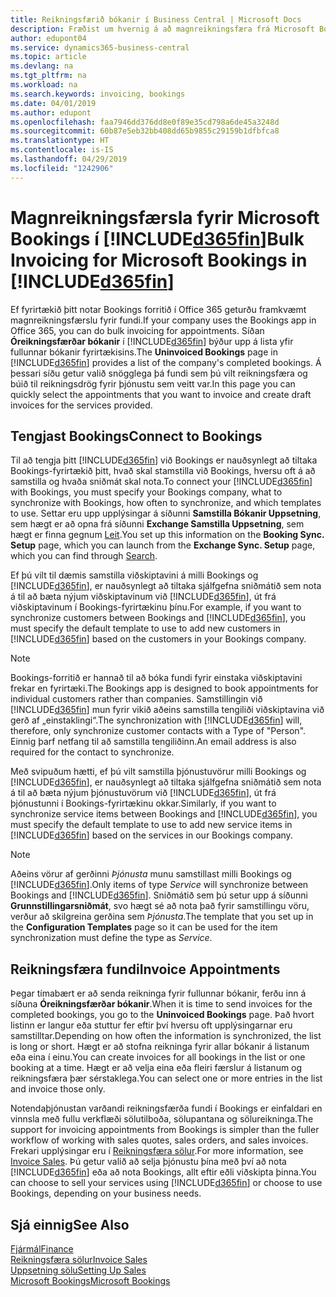 ```yaml
---
title: Reikningsfærið bókanir í Business Central | Microsoft Docs
description: Fræðist um hvernig á að magnreikningsfæra frá Microsoft Bookings í Business Central.
author: edupont04
ms.service: dynamics365-business-central
ms.topic: article
ms.devlang: na
ms.tgt_pltfrm: na
ms.workload: na
ms.search.keywords: invoicing, bookings
ms.date: 04/01/2019
ms.author: edupont
ms.openlocfilehash: faa7946dd376dd8e0f89e35cd798a6de45a3248d
ms.sourcegitcommit: 60b87e5eb32bb408dd65b9855c29159b1dfbfca8
ms.translationtype: HT
ms.contentlocale: is-IS
ms.lasthandoff: 04/29/2019
ms.locfileid: "1242906"
---
```

# <a name="bulk-invoicing-for-microsoft-bookings-in-included365finincludesd365finmdmd"></a><span data-ttu-id="7eac6-103">Magnreikningsfærsla fyrir Microsoft Bookings í [!INCLUDE[d365fin](includes/d365fin_md.md)]</span><span class="sxs-lookup"><span data-stu-id="7eac6-103">Bulk Invoicing for Microsoft Bookings in [!INCLUDE[d365fin](includes/d365fin_md.md)]</span></span>
<span data-ttu-id="7eac6-104">Ef fyrirtækið þitt notar Bookings forritið í Office 365 geturðu framkvæmt magnreikningsfærslu fyrir fundi.</span><span class="sxs-lookup"><span data-stu-id="7eac6-104">If your company uses the Bookings app in Office 365, you can do bulk invoicing for appointments.</span></span> <span data-ttu-id="7eac6-105">Síðan **Óreikningsfærðar bókanir** í [!INCLUDE[d365fin](includes/d365fin_md.md)] býður upp á lista yfir fullunnar bókanir fyrirtækisins.</span><span class="sxs-lookup"><span data-stu-id="7eac6-105">The **Uninvoiced Bookings** page in [!INCLUDE[d365fin](includes/d365fin_md.md)] provides a list of the company's completed bookings.</span></span> <span data-ttu-id="7eac6-106">Á þessari síðu getur valið snögglega þá fundi sem þú vilt reikningsfæra og búið til reikningsdrög fyrir þjónustu sem veitt var.</span><span class="sxs-lookup"><span data-stu-id="7eac6-106">In this page you can quickly select the appointments that you want to invoice and create draft invoices for the services provided.</span></span>  

## <a name="connect-to-bookings"></a><span data-ttu-id="7eac6-107">Tengjast Bookings</span><span class="sxs-lookup"><span data-stu-id="7eac6-107">Connect to Bookings</span></span>
<span data-ttu-id="7eac6-108">Til að tengja þitt [!INCLUDE[d365fin](includes/d365fin_md.md)] við Bookings er nauðsynlegt að tiltaka Bookings-fyrirtækið þitt, hvað skal stamstilla við Bookings, hversu oft á að samstilla og hvaða sniðmát skal nota.</span><span class="sxs-lookup"><span data-stu-id="7eac6-108">To connect your [!INCLUDE[d365fin](includes/d365fin_md.md)] with Bookings, you must specify your Bookings company, what to synchronize with Bookings, how often to synchronize, and which templates to use.</span></span> <span data-ttu-id="7eac6-109">Settar eru upp upplýsingar á síðunni **Samstilla Bókanir Uppsetning**, sem hægt er að opna frá síðunni **Exchange Samstilla Uppsetning**, sem hægt er finna gegnum [Leit](ui-search.md).</span><span class="sxs-lookup"><span data-stu-id="7eac6-109">You set up this information on the **Booking Sync. Setup** page, which you can launch from the **Exchange Sync. Setup** page, which you can find through [Search](ui-search.md).</span></span>  

<span data-ttu-id="7eac6-110">Ef þú vilt til dæmis samstilla viðskiptavini á milli Bookings og [!INCLUDE[d365fin](includes/d365fin_md.md)], er nauðsynlegt að tiltaka sjálfgefna sniðmátið sem nota á til að bæta nýjum viðskiptavinum við [!INCLUDE[d365fin](includes/d365fin_md.md)], út frá viðskiptavinum í Bookings-fyrirtækinu þínu.</span><span class="sxs-lookup"><span data-stu-id="7eac6-110">For example, if you want to synchronize customers between Bookings and [!INCLUDE[d365fin](includes/d365fin_md.md)], you must specify the default template to use to add new customers in [!INCLUDE[d365fin](includes/d365fin_md.md)] based on the customers in your Bookings company.</span></span>  

> [!NOTE]
> <span data-ttu-id="7eac6-111">Bookings-forritið er hannað til að bóka fundi fyrir einstaka viðskiptavini frekar en fyrirtæki.</span><span class="sxs-lookup"><span data-stu-id="7eac6-111">The Bookings app is designed to book appointments for individual customers rather than companies.</span></span> <span data-ttu-id="7eac6-112">Samstillingin við [!INCLUDE[d365fin](includes/d365fin_md.md)] mun fyrir vikið aðeins samstilla tengiliði viðskiptavina við gerð af „einstaklingi“.</span><span class="sxs-lookup"><span data-stu-id="7eac6-112">The synchronization with [!INCLUDE[d365fin](includes/d365fin_md.md)] will, therefore, only synchronize customer contacts with a Type of "Person".</span></span> <span data-ttu-id="7eac6-113">Einnig þarf netfang til að samstilla tengiliðinn.</span><span class="sxs-lookup"><span data-stu-id="7eac6-113">An email address is also required for the contact to synchronize.</span></span>  

<span data-ttu-id="7eac6-114">Með svipuðum hætti, ef þú vilt samstilla þjónustuvörur milli Bookings og [!INCLUDE[d365fin](includes/d365fin_md.md)], er nauðsynlegt að tiltaka sjálfgefna sniðmátið sem nota á til að bæta nýjum þjónustuvörum við [!INCLUDE[d365fin](includes/d365fin_md.md)], út frá þjónustunni í Bookings-fyrirtækinu okkar.</span><span class="sxs-lookup"><span data-stu-id="7eac6-114">Similarly, if you want to synchronize service items between Bookings and [!INCLUDE[d365fin](includes/d365fin_md.md)], you must specify the default template to use to add new service items in [!INCLUDE[d365fin](includes/d365fin_md.md)] based on the services in our Bookings company.</span></span>  

> [!NOTE]
> <span data-ttu-id="7eac6-115">Aðeins vörur af gerðinni *Þjónusta* munu samstillast milli Bookings og [!INCLUDE[d365fin](includes/d365fin_md.md)].</span><span class="sxs-lookup"><span data-stu-id="7eac6-115">Only items of type *Service* will synchronize between Bookings and [!INCLUDE[d365fin](includes/d365fin_md.md)].</span></span> <span data-ttu-id="7eac6-116">Sniðmátið sem þú setur upp á síðunni **Grunnstillingarsniðmát**, svo hægt sé að nota það fyrir samstillingu vöru, verður að skilgreina gerðina sem *Þjónusta*.</span><span class="sxs-lookup"><span data-stu-id="7eac6-116">The template that you set up in the **Configuration Templates** page so it can be used for the item synchronization must define the type as *Service*.</span></span>

## <a name="invoice-appointments"></a><span data-ttu-id="7eac6-117">Reikningsfæra fundi</span><span class="sxs-lookup"><span data-stu-id="7eac6-117">Invoice Appointments</span></span>
<span data-ttu-id="7eac6-118">Þegar tímabært er að senda reikninga fyrir fullunnar bókanir, ferðu inn á síðuna **Óreikningsfærðar bókanir**.</span><span class="sxs-lookup"><span data-stu-id="7eac6-118">When it is time to send invoices for the completed bookings, you go to the **Uninvoiced Bookings** page.</span></span> <span data-ttu-id="7eac6-119">Það hvort listinn er langur eða stuttur fer eftir því hversu oft upplýsingarnar eru samstilltar.</span><span class="sxs-lookup"><span data-stu-id="7eac6-119">Depending on how often the information is synchronized, the list is long or short.</span></span> <span data-ttu-id="7eac6-120">Hægt er að stofna reikninga fyrir allar bókanir á listanum eða eina í einu.</span><span class="sxs-lookup"><span data-stu-id="7eac6-120">You can create invoices for all bookings in the list or one booking at a time.</span></span> <span data-ttu-id="7eac6-121">Hægt er að velja eina eða fleiri færslur á listanum og reikningsfæra þær sérstaklega.</span><span class="sxs-lookup"><span data-stu-id="7eac6-121">You can select one or more entries in the list and invoice those only.</span></span>  

<span data-ttu-id="7eac6-122">Notendaþjónustan varðandi reikningsfærða fundi í Bookings er einfaldari en vinnsla með fullu verkflæði sölutilboða, sölupantana og sölureikninga.</span><span class="sxs-lookup"><span data-stu-id="7eac6-122">The support for invoicing appointments from Bookings is simpler than the fuller workflow of working with sales quotes, sales orders, and sales invoices.</span></span> <span data-ttu-id="7eac6-123">Frekari upplýsingar eru í [Reikningsfæra sölur](sales-how-invoice-sales.md).</span><span class="sxs-lookup"><span data-stu-id="7eac6-123">For more information, see [Invoice Sales](sales-how-invoice-sales.md).</span></span> <span data-ttu-id="7eac6-124">Þú getur valið að selja þjónustu þína með því að nota [!INCLUDE[d365fin](includes/d365fin_md.md)] eða að nota Bookings, allt eftir eðli viðskipta þinna.</span><span class="sxs-lookup"><span data-stu-id="7eac6-124">You can choose to sell your services using [!INCLUDE[d365fin](includes/d365fin_md.md)] or choose to use Bookings, depending on your business needs.</span></span>  

## <a name="see-also"></a><span data-ttu-id="7eac6-125">Sjá einnig</span><span class="sxs-lookup"><span data-stu-id="7eac6-125">See Also</span></span>
[<span data-ttu-id="7eac6-126">Fjármál</span><span class="sxs-lookup"><span data-stu-id="7eac6-126">Finance</span></span>](finance.md)  
[<span data-ttu-id="7eac6-127">Reikningsfæra sölur</span><span class="sxs-lookup"><span data-stu-id="7eac6-127">Invoice Sales</span></span>](sales-how-invoice-sales.md)  
[<span data-ttu-id="7eac6-128">Uppsetning sölu</span><span class="sxs-lookup"><span data-stu-id="7eac6-128">Setting Up Sales</span></span>](sales-setup-sales.md)  
[<span data-ttu-id="7eac6-129">Microsoft Bookings</span><span class="sxs-lookup"><span data-stu-id="7eac6-129">Microsoft Bookings</span></span>](https://products.office.com/en-us/business/scheduling-and-booking-app)  
